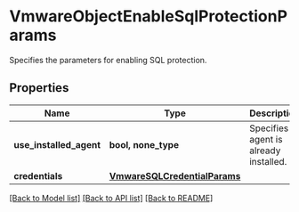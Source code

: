 # VmwareObjectEnableSqlProtectionParams

Specifies the parameters for enabling SQL protection.

## Properties
Name | Type | Description | Notes
------------ | ------------- | ------------- | -------------
**use_installed_agent** | **bool, none_type** | Specifies if agent is already installed. | [optional] 
**credentials** | [**VmwareSQLCredentialParams**](VmwareSQLCredentialParams.md) |  | [optional] 

[[Back to Model list]](../README.md#documentation-for-models) [[Back to API list]](../README.md#documentation-for-api-endpoints) [[Back to README]](../README.md)


